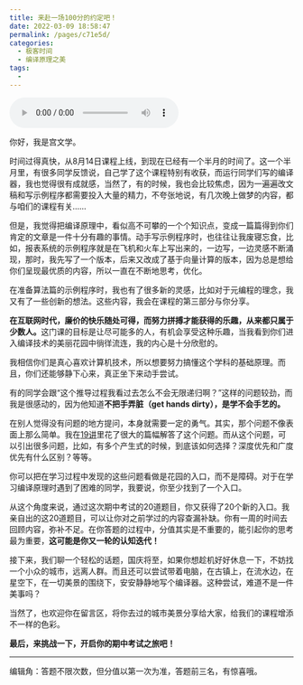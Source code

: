 ```yaml
---
title: 来赴一场100分的约定吧！
date: 2022-03-09 18:58:47
permalink: /pages/c71e5d/
categories:
  - 极客时间
  - 编译原理之美
tags:
  - 
---
```

<audio title="期中考试.来赴一场100分的约定吧！" src="https://static001.geekbang.org/resource/audio/8a/44/8a983ff106f53b8886320525255b9544.mp3" controls="controls"></audio> 
<p>你好，我是宫文学。</p><p>时间过得真快，从8月14日课程上线，到现在已经有一个半月的时间了。这一个半月里，有很多同学反馈说，自己学了这个课程特别有收获，而运行同学们写的编译器，我也觉得很有成就感，当然了，有的时候，我也会比较焦虑，因为一遍遍改文稿和写示例程序都需要投入大量的精力，不夸张地说，有几次晚上做梦的内容，都与咱们的课程有关……</p><p>但是，我觉得把编译原理中，看似高不可攀的一个个知识点，变成一篇篇得到你们肯定的文章是一件十分有趣的事情。动手写示例程序时，也往往让我废寝忘食，比如，报表系统的示例程序就是在飞机和火车上写出来的，一边写，一边灵感不断涌现，那时，我先写了一个版本，后来又改成了基于向量计算的版本，因为总是想给你们呈现最优质的内容，所以一直在不断地思考，优化。</p><p>在准备算法篇的示例程序时，我也有了很多新的灵感，比如对于元编程的理念，我又有了一些创新的想法。这些内容，我会在课程的第三部分与你分享。</p><p><strong>在互联网时代，廉价的快乐随处可得，而努力拼搏才能获得的乐趣，从来都只属于少数人。</strong>这门课的目标是让尽可能多的人，有机会享受这种乐趣，当我看到你们进入编译技术的美丽花园中徜徉流连，我的内心是十分欣慰的。</p><p>我相信你们是真心喜欢计算机技术，所以想要努力搞懂这个学科的基础原理。而且，你们还能够静下心来，真正坐下来动手尝试。</p><!-- [[[read_end]]] --><p>有的同学会跟“这个推导过程我看过去怎么不会无限递归啊？”这样的问题较劲，而我是很感动的，因为他知道<strong>不把手弄脏（get hands dirty），是学不会手艺的。</strong></p><p>在别人觉得没有问题的地方提问，本身就需要一定的勇气。其实，那个问题不像表面上那么简单。我在<a href="https://time.geekbang.org/column/article/140740">19讲</a>里花了很大的篇幅解答了这个问题。而从这个问题，可以引出很多问题，比如，有多个产生式的时候，到底该如何选择？深度优先和广度优先有什么区别？等等。</p><p>你可以把在学习过程中发现的这些问题看做是花园的入口，而不是障碍。对于在学习编译原理时遇到了困难的同学，我要说，你至少找到了一个入口。</p><p>从这个角度来说，通过这次期中考试的20道题目，你又获得了20个新的入口。我亲自出的这20道题目，可以让你对之前学过的内容查漏补缺。你有一周的时间去回顾内容，弥补不足。在你答题的过程中，分值其实是不重要的，能引起你的思考最为重要，<strong>这可能是你又一轮的认知迭代！</strong></p><p>接下来，我们聊一个轻松的话题，国庆将至，如果你想趁机好好休息一下，不妨找一个小众的城市，远离人群。而且还可以尝试带着电脑，在古镇上，在流水边，在星空下，在一切美景的围绕下，安安静静地写个编译器。这种尝试，难道不是一件美事吗？</p><p>当然了，也欢迎你在留言区，将你去过的城市美景分享给大家，给我们的课程增添不一样的色彩。</p><p><strong>最后，来挑战一下，开启你的期中考试之旅吧！</strong><br>
<a href="http://time.geekbang.org/quiz/intro?act_id=52&exam_id=57"><img src="https://static001.geekbang.org/resource/image/28/a4/28d1be62669b4f3cc01c36466bf811a4.png?wh=1142*201" alt=""></a></p><hr></hr><p>编辑角：答题不限次数，但分值以第一次为准，答题前三名，有惊喜哦。</p>